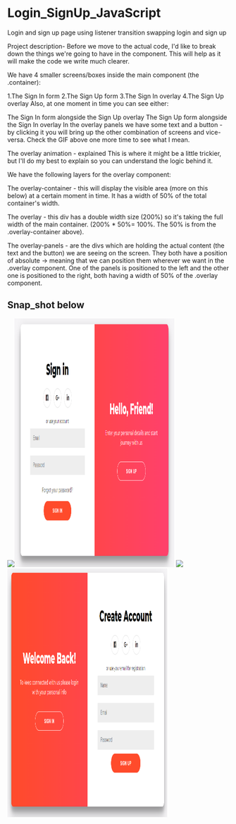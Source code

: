 # Login_SignUp_JavaScript
Login and sign up page using listener transition swapping login and sign up 


Project description-
Before we move to the actual code, I'd like to break down the things we're going to have in the component. This will help as it will make the code we write much clearer.

We have 4 smaller screens/boxes inside the main component (the .container):

1.The Sign In form
2.The Sign Up form
3.The Sign In overlay
4.The Sign Up overlay
Also, at one moment in time you can see either:

The Sign In form alongside the Sign Up overlay
The Sign Up form alongside the Sign In overlay
In the overlay panels we have some text and a button - by clicking it you will bring up the other combination of screens and vice-versa. Check the GIF above one more time to see what I mean.

The overlay animation - explained
This is where it might be a little trickier, but I'll do my best to explain so you can understand the logic behind it.

We have the following layers for the overlay component:

The overlay-container - this will display the visible area (more on this below) at a certain moment in time. It has a width of 50% of the total container's width.

The overlay - this div has a double width size (200%) so it's taking the full width of the main container. (200% * 50%= 100%. The 50% is from the .overlay-container above).

The overlay-panels - are the divs which are holding the actual content (the text and the button) we are seeing on the screen. They both have a position of absolute -> meaning that we can position them wherever we want in the .overlay component. One of the panels is positioned to the left and the other one is positioned to the right, both having a width of 50% of the .overlay component.

## Snap_shot below
<img src="/Screenshort/capture1.png" ><img src="/snapshot/Capture1.PNG" width="363" height="564">
<img src="/Screenshort/capture1.png"><img src="/snapshot/Capture2.PNG" width="363" height="564">
